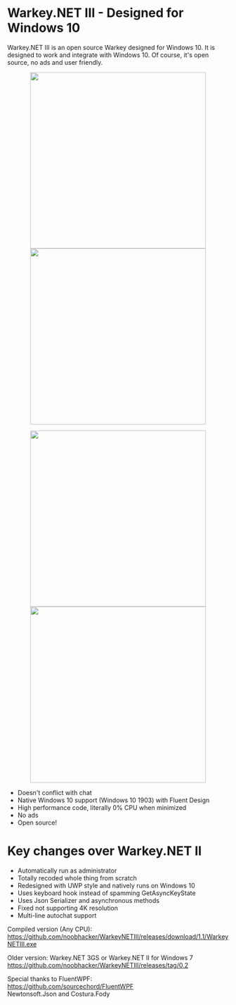 # Warkey.NET III - Designed for Windows 10
Warkey.NET III is an open source Warkey designed for Windows 10. It is designed to work and integrate with Windows 10. Of course, it's open source, no ads and user friendly.

<p align="center">
  <img src="https://raw.githubusercontent.com/noobhacker/WarkeyNETIII/screenshots/warkey-1.1-1.png" width="400"/>
  <img src="https://raw.githubusercontent.com/noobhacker/WarkeyNETIII/screenshots/warkey-1.1-2.png" width="400"/>
</p>


<p align="center">
  <img src="https://raw.githubusercontent.com/noobhacker/WarkeyNETIII/screenshots/warkey-1.1-3.png" width="400"/>
  <img src="https://raw.githubusercontent.com/noobhacker/WarkeyNETIII/screenshots/warkey-1.1-4.png" width="400"/>
</p>

- Doesn't conflict with chat
- Native Windows 10 support (Windows 10 1903) with Fluent Design
- High performance code, literally 0% CPU when minimized
- No ads
- Open source!

# Key changes over Warkey.NET II
- Automatically run as administrator
- Totally recoded whole thing from scratch
- Redesigned with UWP style and natively runs on Windows 10 
- Uses keyboard hook instead of spamming GetAsyncKeyState
- Uses Json Serializer and asynchronous methods
- Fixed not supporting 4K resolution
- Multi-line autochat support

Compiled version (Any CPU):<br />
https://github.com/noobhacker/WarkeyNETIII/releases/download/1.1/WarkeyNETIII.exe

Older version:
Warkey.NET 3GS or Warkey.NET II for Windows 7<br />
https://github.com/noobhacker/WarkeyNETIII/releases/tag/0.2

Special thanks to FluentWPF: <br />
https://github.com/sourcechord/FluentWPF <br />
Newtonsoft.Json and Costura.Fody
